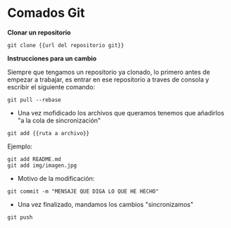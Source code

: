 # Comados Git

**Clonar un repositorio**
```
git clone {{url del repositorio git}}

```
**Instrucciones para un cambio**

Siempre que tengamos un repositorio ya clonado, lo primero antes de empezar a trabajar, es entrar en ese repositorio a traves de consola y escribir el siguiente comando:

```
git pull --rebase
```

- Una vez mofidicado los archivos que queramos tenemos que añadirlos "a la cola de sincronización"

```
git add {{ruta a archivo}}
```
Ejemplo:
```
git add README.md
git add img/imagen.jpg
```
- Motivo de la modificación:
```
git commit -m "MENSAJE QUE DIGA LO QUE HE HECHO"
```
- Una vez finalizado, mandamos los cambios "sincronizamos"
```
git push
```
